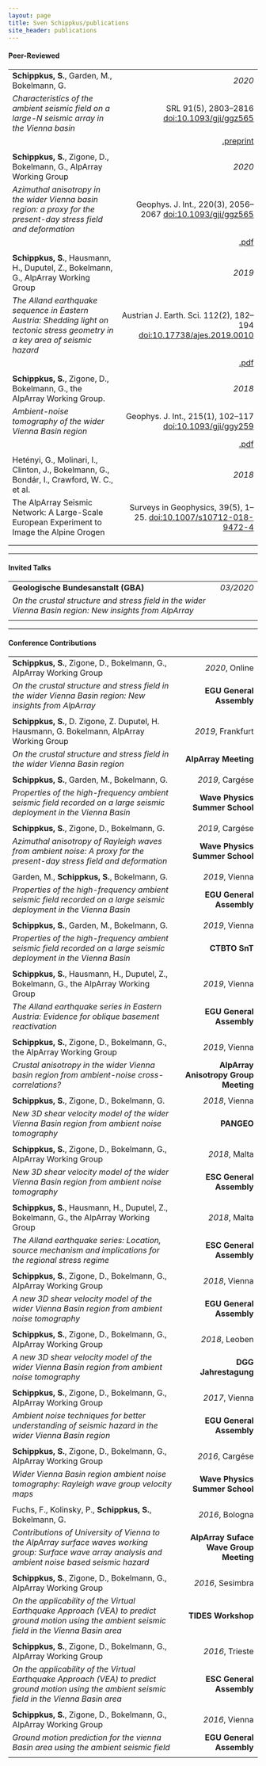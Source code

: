 ```yaml
---
layout: page
title: Sven Schippkus/publications
site_header: publications
---
```


<style>
table th:first-of-type {
    width: 60%;
}
table th:nth-of-type(2) {
    width: 40%;
}
</style>

#### Peer-Reviewed

|||
|:-|-:|
| **Schippkus, S.**, Garden, M., Bokelmann, G. | *2020* |
| *Characteristics of the ambient seismic field on a large-N seismic array in the Vienna basin* | SRL 91(5), 2803–2816 [doi:10.1093/gji/ggz565](https://doi.org/10.1785/0220200153)|
||[.preprint](/home/data/schippkus2020b.pdf)|
|||
| **Schippkus, S.**, Zigone, D., Bokelmann, G., AlpArray Working Group | *2020* |
| *Azimuthal anisotropy in the wider Vienna basin region: a proxy for the present-day stress field and deformation* | Geophys. J. Int., 220(3), 2056–2067 [doi:10.1093/gji/ggz565](http://doi.org/10.1093/gji/ggz565)|
||[.pdf](/home/data/schippkus2020.pdf)|
|||
| **Schippkus, S.**, Hausmann, H., Duputel, Z., Bokelmann, G., AlpArray Working Group | *2019* |
| *The Alland earthquake sequence in Eastern Austria: Shedding light on tectonic stress geometry in a key area of seismic hazard* | Austrian J. Earth. Sci. 112(2), 182–194 [doi:10.17738/ajes.2019.0010](http://doi.org/10.17738/ajes.2019.0010)|
||[.pdf](/home/data/schippkus2019.pdf)|
|||
| **Schippkus, S.**, Zigone, D., Bokelmann, G., the AlpArray Working Group. | *2018* |
| *Ambient-noise tomography of the wider Vienna Basin region* | Geophys. J. Int., 215(1), 102–117 [doi:10.1093/gji/ggy259](http://doi.org/10.1093/gji/ggy259)|
||[.pdf](/home/data/schippkus2018.pdf)|
|||
| Hetényi, G., Molinari, I., Clinton, J., Bokelmann, G., Bondár, I., Crawford, W. C., et al.| *2018* |
| The AlpArray Seismic Network: A Large-Scale European Experiment to Image the Alpine Orogen | Surveys in Geophysics, 39(5), 1–25. [doi:10.1007/s10712-018-9472-4](http://doi.org/10.1007/s10712-018-9472-4)|
|||
|||

---

#### Invited Talks

|||
|:-|-:|
| **Geologische Bundesanstalt (GBA)** | *03/2020* |
| *On the crustal structure and stress field in the wider Vienna Basin region: New insights from AlpArray* ||
|||

---

#### Conference Contributions

|||
|:-|-:|
| **Schippkus, S.**, Zigone, D., Bokelmann, G., AlpArray Working Group |  *2020*, Online |
| *On the crustal structure and stress field in the wider Vienna Basin region: New insights from AlpArray* | **EGU General Assembly**|
|||
| **Schippkus, S.**, D. Zigone, Z. Duputel, H. Hausmann, G. Bokelmann, AlpArray Working Group |  *2019*, Frankfurt |
| *On the crustal structure and stress field in the wider Vienna Basin region* | **AlpArray Meeting**|
|||
| **Schippkus, S.**, Garden, M., Bokelmann, G. |  *2019*, Cargése |
| *Properties of the high-frequency ambient seismic field recorded on a large seismic deployment in the Vienna Basin* | **Wave Physics Summer School**|
|||
| **Schippkus, S.**, Zigone, D., Bokelmann, G. |  *2019*, Cargése |
| *Azimuthal anisotropy of Rayleigh waves from ambient noise: A proxy for the present-day stress field and deformation* | **Wave Physics Summer School**|
|||
| Garden, M., **Schippkus, S.**, Bokelmann, G. |  *2019*, Vienna |
| *Properties of the high-frequency ambient seismic field recorded on a large seismic deployment in the Vienna Basin* | **EGU General Assembly**|
|||
| **Schippkus, S.**, Garden, M., Bokelmann, G. |  *2019*, Vienna |
| *Properties of the high-frequency ambient seismic field recorded on a large seismic deployment in the Vienna Basin* | **CTBTO SnT**|
|||
| **Schippkus, S.**, Hausmann, H., Duputel, Z., Bokelmann, G., the AlpArray Working Group |  *2019*, Vienna |
| *The Alland earthquake series in Eastern Austria: Evidence for oblique basement reactivation* | **EGU General Assembly**|
|||
| **Schippkus, S.**, Zigone, D., Bokelmann, G., the AlpArray Working Group | *2019*, Vienna |
| *Crustal anisotropy in the wider Vienna basin region from ambient-noise cross-correlations?* | **AlpArray Anisotropy Group Meeting**|
|||
| **Schippkus, S.**, Zigone, D., Bokelmann, G. |  *2018*, Vienna |
| *New 3D shear velocity model of the wider Vienna Basin region from ambient noise tomography* | **PANGEO**|
|||
| **Schippkus, S.**, Zigone, D., Bokelmann, G., AlpArray Working Group |  *2018*, Malta |
| *New 3D shear velocity model of the wider Vienna Basin region from ambient noise tomography* | **ESC General Assembly**|
|||
| **Schippkus, S.**, Hausmann, H., Duputel, Z., Bokelmann, G., the AlpArray Working Group |  *2018*, Malta |
| *The Alland earthquake series: Location, source mechanism and implications for the regional stress regime* | **ESC General Assembly**|
|||
| **Schippkus, S.**, Zigone, D., Bokelmann, G., AlpArray Working Group | *2018*, Vienna |
| *A new 3D shear velocity model of the wider Vienna Basin region from ambient noise tomography* | **EGU General Assembly**|
|||
| **Schippkus, S.**, Zigone, D., Bokelmann, G., AlpArray Working Group | *2018*, Leoben |
| *A new 3D shear velocity model of the wider Vienna Basin region from ambient noise tomography* | **DGG Jahrestagung**|
|||
| **Schippkus, S.**, Zigone, D., Bokelmann, G., AlpArray Working Group | *2017*, Vienna |
| *Ambient noise techniques for better understanding of seismic hazard in the wider Vienna Basin region* | **EGU General Assembly**|
|||
| **Schippkus, S.**, Zigone, D., Bokelmann, G., AlpArray Working Group | *2016*, Cargése |
| *Wider Vienna Basin region ambient noise tomography: Rayleigh wave group velocity maps* | **Wave Physics Summer School**|
|||
| Fuchs, F., Kolinsky, P., **Schippkus, S.**, Bokelmann, G. | *2016*, Bologna |
| *Contributions of University of Vienna to the AlpArray surface waves working group: Surface wave array analysis and ambient noise based seismic hazard* | **AlpArray Suface Wave Group Meeting**|
|||
| **Schippkus, S.**, Zigone, D., Bokelmann, G., AlpArray Working Group | *2016*, Sesimbra |
| *On the applicability of the Virtual Earthquake Approach (VEA) to predict ground motion using the ambient seismic field in the Vienna Basin area* | **TIDES Workshop**|
|||
| **Schippkus, S.**, Zigone, D., Bokelmann, G., AlpArray Working Group | *2016*, Trieste |
| *On the applicability of the Virtual Earthquake Approach (VEA) to predict ground motion using the ambient seismic field in the Vienna Basin area* | **ESC General Assembly**|
|||
| **Schippkus, S.**, Zigone, D., Bokelmann, G., AlpArray Working Group | *2016*, Vienna |
| *Ground motion prediction for the vienna Basin area using the ambient seismic field* | **EGU General Assembly**|
|||
